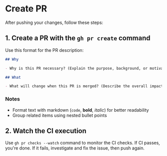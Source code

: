# Create PR

After pushing your changes, follow these steps:

## 1. Create a PR with the `gh pr create` command

Use this format for the PR description:
```markdown
## Why

- Why is this PR necessary? (Explain the purpose, background, or motivation)

## What

- What will change when this PR is merged? (Describe the overall impact in present tense, not individual commits)
```

### Notes

- Format text with markdown (`code`, **bold**, *italic*) for better readability
- Group related items using nested bullet points

## 2. Watch the CI execution

Use `gh pr checks --watch` command to monitor the CI checks.
If CI passes, you're done. If it fails, investigate and fix the issue, then push again.
